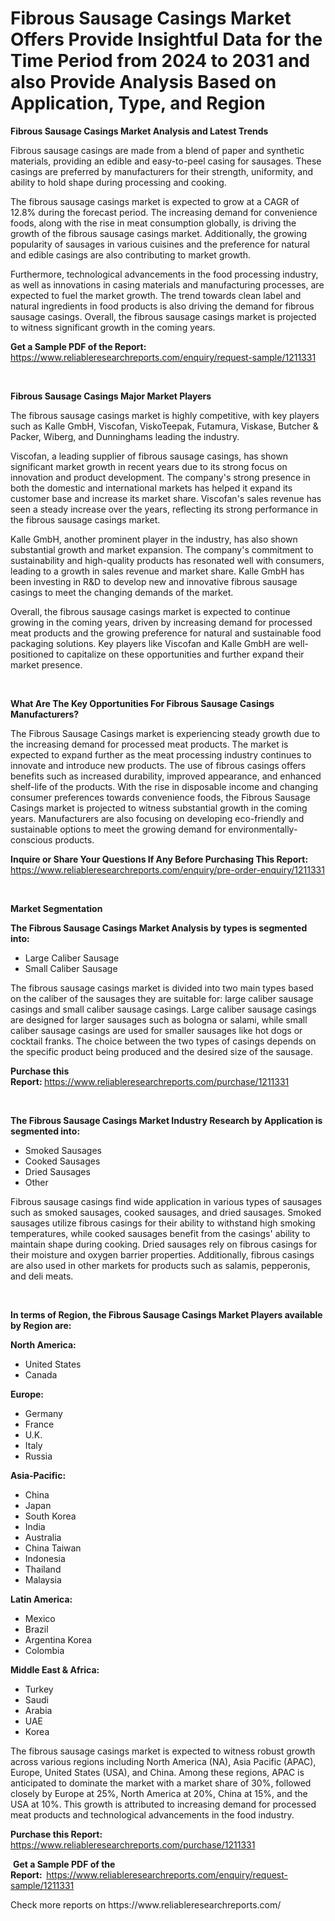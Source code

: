 <p><h1>Fibrous Sausage Casings Market Offers Provide Insightful Data for the Time Period from 2024 to 2031 and also Provide Analysis Based on Application, Type, and Region</h1></p><p><strong>Fibrous Sausage Casings Market Analysis and Latest Trends</strong></p>
<p><p>Fibrous sausage casings are made from a blend of paper and synthetic materials, providing an edible and easy-to-peel casing for sausages. These casings are preferred by manufacturers for their strength, uniformity, and ability to hold shape during processing and cooking.</p><p>The fibrous sausage casings market is expected to grow at a CAGR of 12.8% during the forecast period. The increasing demand for convenience foods, along with the rise in meat consumption globally, is driving the growth of the fibrous sausage casings market. Additionally, the growing popularity of sausages in various cuisines and the preference for natural and edible casings are also contributing to market growth.</p><p>Furthermore, technological advancements in the food processing industry, as well as innovations in casing materials and manufacturing processes, are expected to fuel the market growth. The trend towards clean label and natural ingredients in food products is also driving the demand for fibrous sausage casings. Overall, the fibrous sausage casings market is projected to witness significant growth in the coming years.</p></p>
<p><strong>Get a Sample PDF of the Report:&nbsp;</strong> <a href="https://www.reliableresearchreports.com/enquiry/request-sample/1211331">https://www.reliableresearchreports.com/enquiry/request-sample/1211331</a></p>
<p>&nbsp;</p>
<p><strong>Fibrous Sausage Casings Major Market Players</strong></p>
<p><p>The fibrous sausage casings market is highly competitive, with key players such as Kalle GmbH, Viscofan, ViskoTeepak, Futamura, Viskase, Butcher & Packer, Wiberg, and Dunninghams leading the industry. </p><p>Viscofan, a leading supplier of fibrous sausage casings, has shown significant market growth in recent years due to its strong focus on innovation and product development. The company's strong presence in both the domestic and international markets has helped it expand its customer base and increase its market share. Viscofan's sales revenue has seen a steady increase over the years, reflecting its strong performance in the fibrous sausage casings market.</p><p>Kalle GmbH, another prominent player in the industry, has also shown substantial growth and market expansion. The company's commitment to sustainability and high-quality products has resonated well with consumers, leading to a growth in sales revenue and market share. Kalle GmbH has been investing in R&D to develop new and innovative fibrous sausage casings to meet the changing demands of the market.</p><p>Overall, the fibrous sausage casings market is expected to continue growing in the coming years, driven by increasing demand for processed meat products and the growing preference for natural and sustainable food packaging solutions. Key players like Viscofan and Kalle GmbH are well-positioned to capitalize on these opportunities and further expand their market presence.</p></p>
<p>&nbsp;</p>
<p><strong>What Are The Key Opportunities For Fibrous Sausage Casings Manufacturers?</strong></p>
<p><p>The Fibrous Sausage Casings market is experiencing steady growth due to the increasing demand for processed meat products. The market is expected to expand further as the meat processing industry continues to innovate and introduce new products. The use of fibrous casings offers benefits such as increased durability, improved appearance, and enhanced shelf-life of the products. With the rise in disposable income and changing consumer preferences towards convenience foods, the Fibrous Sausage Casings market is projected to witness substantial growth in the coming years. Manufacturers are also focusing on developing eco-friendly and sustainable options to meet the growing demand for environmentally-conscious products.</p></p>
<p><strong>Inquire or Share Your Questions If Any Before Purchasing This Report:</strong> <a href="https://www.reliableresearchreports.com/enquiry/pre-order-enquiry/1211331">https://www.reliableresearchreports.com/enquiry/pre-order-enquiry/1211331</a></p>
<p>&nbsp;</p>
<p><strong>Market Segmentation</strong></p>
<p><strong>The Fibrous Sausage Casings Market Analysis by types is segmented into:</strong></p>
<p><ul><li>Large Caliber Sausage</li><li>Small Caliber Sausage</li></ul></p>
<p><p>The fibrous sausage casings market is divided into two main types based on the caliber of the sausages they are suitable for: large caliber sausage casings and small caliber sausage casings. Large caliber sausage casings are designed for larger sausages such as bologna or salami, while small caliber sausage casings are used for smaller sausages like hot dogs or cocktail franks. The choice between the two types of casings depends on the specific product being produced and the desired size of the sausage.</p></p>
<p><strong>Purchase this Report:&nbsp;</strong><a href="https://www.reliableresearchreports.com/purchase/1211331">https://www.reliableresearchreports.com/purchase/1211331</a></p>
<p>&nbsp;</p>
<p><strong>The Fibrous Sausage Casings Market Industry Research by Application is segmented into:</strong></p>
<p><ul><li>Smoked Sausages</li><li>Cooked Sausages</li><li>Dried Sausages</li><li>Other</li></ul></p>
<p><p>Fibrous sausage casings find wide application in various types of sausages such as smoked sausages, cooked sausages, and dried sausages. Smoked sausages utilize fibrous casings for their ability to withstand high smoking temperatures, while cooked sausages benefit from the casings' ability to maintain shape during cooking. Dried sausages rely on fibrous casings for their moisture and oxygen barrier properties. Additionally, fibrous casings are also used in other markets for products such as salamis, pepperonis, and deli meats.</p></p>
<p>&nbsp;</p>
<p><strong>In terms of Region, the Fibrous Sausage Casings Market Players available by Region are:</strong></p>
<p>
    <p> <strong> North America: </strong>
        <ul>
            <li>United States</li>
            <li>Canada</li>
        </ul>
        </p> 
    <p> <strong> Europe: </strong>
        <ul>
            <li>Germany</li>
            <li>France</li>
            <li>U.K.</li>
            <li>Italy</li>
            <li>Russia</li>
        </ul>
        </p> 
    <p> <strong> Asia-Pacific: </strong>
        <ul>
            <li>China</li>
            <li>Japan</li>
            <li>South Korea</li>
            <li>India</li>
            <li>Australia</li>
            <li>China Taiwan</li>
            <li>Indonesia</li>
            <li>Thailand</li>
            <li>Malaysia</li>
        </ul>
        </p> 
    <p> <strong> Latin America: </strong>
        <ul>
            <li>Mexico</li>
            <li>Brazil</li>
            <li>Argentina Korea</li>
            <li>Colombia</li>
        </ul>
        </p> 
    <p> <strong> Middle East & Africa: </strong>
        <ul>
            <li>Turkey</li>
            <li>Saudi</li>
            <li>Arabia</li>
            <li>UAE</li>
            <li>Korea</li>
        </ul>
    </p>
    </p>
<p><p>The fibrous sausage casings market is expected to witness robust growth across various regions including North America (NA), Asia Pacific (APAC), Europe, United States (USA), and China. Among these regions, APAC is anticipated to dominate the market with a market share of 30%, followed closely by Europe at 25%, North America at 20%, China at 15%, and the USA at 10%. This growth is attributed to increasing demand for processed meat products and technological advancements in the food industry.</p></p>
<p><strong>Purchase this Report: </strong><a href="https://www.reliableresearchreports.com/purchase/1211331">https://www.reliableresearchreports.com/purchase/1211331</a></p>
<p>&nbsp;<strong>Get a Sample PDF of the Report:&nbsp;&nbsp;</strong><a href="https://www.reliableresearchreports.com/enquiry/request-sample/1211331">https://www.reliableresearchreports.com/enquiry/request-sample/1211331</a></p>
<p><strong></strong></p>
<p>Check more reports on https://www.reliableresearchreports.com/</p>